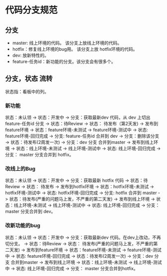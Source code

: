 # 代码分支规范
## 分支
* master: 线上环境的代码。 该分支上放线上环境的代码。
* hotfix：修复线上环境的bug用。 该分支上放 hotfix环境的代码。
* dev: 放新特性的。
* feature-任务id：新功能的分支。该分支会有很多个。

## 分支，状态 流转
状态指：看板中的列。

### 新功能
状态：未认领 -> 状态：开发中 -> 分支：获取最新dev 代码，从 dev 上切出 feature-任务id 分支 -> 状态：待Review -> 状态： 待发布（第2天发) -> 发布到feature环境 ->  状态：feature环境-未测试 -> feature环境-测试中 -> 状态:  feature环境-回归完成 -> 分支:  feature-任务id 合并到 dev -> 分支：删除该分支  ->  状态：待发布(2周发一次)  ->  分支：dev 分支 合并到master -> 发布到线上环境  -> 状态：线上环境-未测试 -> 线上环境-测试中 -> 状态:  线上环境-回归完成 -> 分支： master 分支合并到 hotfix。

### 改线上的Bug
状态：未认领 -> 状态：开发中 -> 分支：获取最新 hotfix 代码 -> 状态：待Review -> 状态： 待发布 -> 发布到hotfix环境 ->  状态：hotfix环境-未测试 -> hotfix环境-测试中 -> 状态:  hotfix环境-回归完成 -> 分支:  hotfix 合并到 master ->  状态：待发布(严重的问题马上发，不严重的第二天发)  -> 发布到线上环境 -> 状态：线上环境-未测试 -> 线上环境-测试中 -> 状态:  线上环境-回归完成 -> 分支： master 分支合并到 dev。

### 改新功能的bug
状态：未认领 -> 状态：开发中 -> 分支：获取最新dev 代码。在dev上改动，不再切分支。 -> 状态：待Review -> 状态： 待发布(严重的问题马上发，不严重的第二天发) -> 发布到feature环境 ->  状态：feature环境-未测试 -> feature环境-测试中 -> 状态:  feature环境-回归完成  ->  状态：待发布(2周发一次)  ->  分支：dev 分支 合并到master -> 发布到线上环境  -> 状态：线上环境-未测试 -> 线上环境-测试中 -> 状态:  线上环境-回归完成 -> 分支： master 分支合并到hotfix。